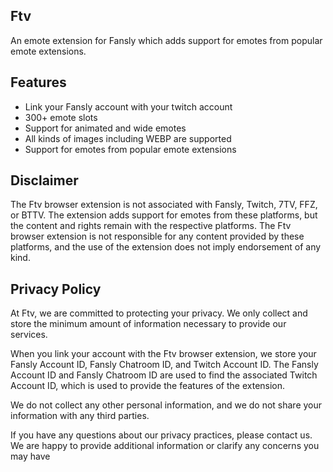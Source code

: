 ## Ftv
An emote extension for Fansly which adds support for emotes from popular emote extensions.

## Features
- Link your Fansly account with your twitch account
- 300+ emote slots
- Support for animated and wide emotes
- All kinds of images including WEBP are supported
- Support for emotes from popular emote extensions

## Disclaimer
The Ftv browser extension is not associated with Fansly, Twitch, 7TV, FFZ, or BTTV. The extension adds support for emotes from these platforms, but the content and rights remain with the respective platforms. The Ftv browser extension is not responsible for any content provided by these platforms, and the use of the extension does not imply endorsement of any kind.

## Privacy Policy
At Ftv, we are committed to protecting your privacy. We only collect and store the minimum amount of information necessary to provide our services.

When you link your account with the Ftv browser extension, we store your Fansly Account ID, Fansly Chatroom ID, and Twitch Account ID. The Fansly Account ID and Fansly Chatroom ID are used to find the associated Twitch Account ID, which is used to provide the features of the extension.

We do not collect any other personal information, and we do not share your information with any third parties.

If you have any questions about our privacy practices, please contact us. We are happy to provide additional information or clarify any concerns you may have
